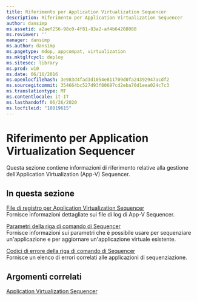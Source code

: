 ```yaml
---
title: Riferimento per Application Virtualization Sequencer
description: Riferimento per Application Virtualization Sequencer
author: dansimp
ms.assetid: a2aef256-98c0-4f81-83a2-af4b64208088
ms.reviewer: ''
manager: dansimp
ms.author: dansimp
ms.pagetype: mdop, appcompat, virtualization
ms.mktglfcycl: deploy
ms.sitesec: library
ms.prod: w10
ms.date: 06/16/2016
ms.openlocfilehash: 3e983d4fad3d1054e811709d0fa24392947acdf2
ms.sourcegitcommit: 354664bc527d93f80687cd2eba70d1eea024c7c3
ms.translationtype: MT
ms.contentlocale: it-IT
ms.lasthandoff: 06/26/2020
ms.locfileid: "10819615"
---
```

# Riferimento per Application Virtualization Sequencer


Questa sezione contiene informazioni di riferimento relative alla gestione dell'Application Virtualization (App-V) Sequencer.

## In questa sezione


<a href="" id="log-files-for-the-application-virtualization-sequencer"></a>[File di registro per Application Virtualization Sequencer](log-files-for-the-application-virtualization-sequencer.md)  
Fornisce informazioni dettagliate sui file di log di App-V Sequencer.

<a href="" id="sequencer-command-line-parameters"></a>[Parametri della riga di comando di Sequencer](sequencer-command-line-parameters.md)  
Fornisce informazioni sui parametri che è possibile usare per sequenziare un'applicazione e per aggiornare un'applicazione virtuale esistente.

<a href="" id="sequencer-command-line-error-codes"></a>[Codici di errore della riga di comando di Sequencer](sequencer-command-line-error-codes.md)  
Fornisce un elenco di errori correlati alle applicazioni di sequenziazione.

## Argomenti correlati


[Application Virtualization Sequencer](application-virtualization-sequencer.md)

 

 





